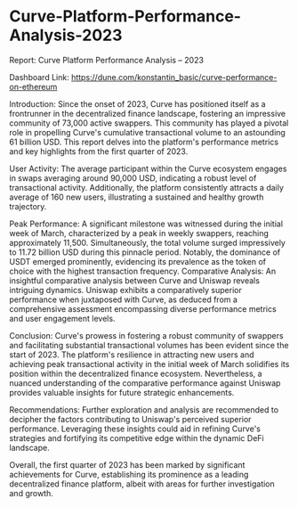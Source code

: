 # Curve-Platform-Performance-Analysis-2023
Report: Curve Platform Performance Analysis – 2023

Dashboard Link:
https://dune.com/konstantin_basic/curve-performance-on-ethereum 

Introduction:
Since the onset of 2023, Curve has positioned itself as a frontrunner in the decentralized finance landscape, fostering an impressive community of 73,000 active swappers. This community has played a pivotal role in propelling Curve's cumulative transactional volume to an astounding 61 billion USD. This report delves into the platform's performance metrics and key highlights from the first quarter of 2023.

User Activity:
The average participant within the Curve ecosystem engages in swaps averaging around 90,000 USD, indicating a robust level of transactional activity. Additionally, the platform consistently attracts a daily average of 160 new users, illustrating a sustained and healthy growth trajectory.

Peak Performance:
A significant milestone was witnessed during the initial week of March, characterized by a peak in weekly swappers, reaching approximately 11,500. Simultaneously, the total volume surged impressively to 11.72 billion USD during this pinnacle period. Notably, the dominance of USDT emerged prominently, evidencing its prevalence as the token of choice with the highest transaction frequency.
Comparative Analysis:
An insightful comparative analysis between Curve and Uniswap reveals intriguing dynamics. Uniswap exhibits a comparatively superior performance when juxtaposed with Curve, as deduced from a comprehensive assessment encompassing diverse performance metrics and user engagement levels.

Conclusion:
Curve's prowess in fostering a robust community of swappers and facilitating substantial transactional volumes has been evident since the start of 2023. The platform's resilience in attracting new users and achieving peak transactional activity in the initial week of March solidifies its position within the decentralized finance ecosystem. Nevertheless, a nuanced understanding of the comparative performance against Uniswap provides valuable insights for future strategic enhancements.

Recommendations:
Further exploration and analysis are recommended to decipher the factors contributing to Uniswap's perceived superior performance. Leveraging these insights could aid in refining Curve's strategies and fortifying its competitive edge within the dynamic DeFi landscape.

Overall, the first quarter of 2023 has been marked by significant achievements for Curve, establishing its prominence as a leading decentralized finance platform, albeit with areas for further investigation and growth.
